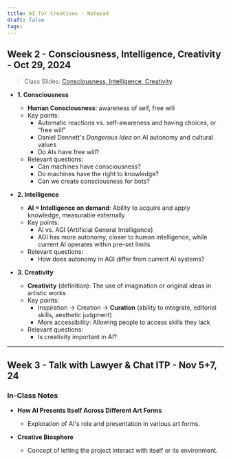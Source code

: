 ```yaml
---
title: AI for Creatives - Notepad
draft: false
tags:
---
```

## Week 2 - Consciousness, Intelligence, Creativity - Oct 29, 2024
> Class Slides: [Consciousness, Intelligence, Creativity](https://docs.google.com/presentation/d/1yRoHfmqOTld1dwjNQsDdNNR4XmXRTelvtffB7AjXy24/edit?usp=sharing)

- **1. Consciousness**
    
    - **Human Consciousness**: awareness of self, free will
    - Key points:
        - Automatic reactions vs. self-awareness and having choices, or “free will”
        - Daniel Dennett's _Dangerous Idea_ on AI autonomy and cultural values
        - Do AIs have free will?
    - Relevant questions:
        - Can machines have consciousness?
        - Do machines have the right to knowledge?
        - Can we create consciousness for bots?


- **2. Intelligence**
    
    - **AI = Intelligence on demand**: Ability to acquire and apply knowledge, measurable externally
    - Key points:
        - AI vs. AGI (Artificial General Intelligence)
        - AGI has more autonomy, closer to human intelligence, while current AI operates within pre-set limits
    - Relevant questions:
        - How does autonomy in AGI differ from current AI systems?


- **3. Creativity**
    
    - **Creativity** (definition): The use of imagination or original ideas in artistic works
    - Key points:
        - Inspiration → Creation → **Curation** (ability to integrate, editorial skills, aesthetic judgment)
        - More accessibility: Allowing people to access skills they lack
    - Relevant questions:
        - Is creativity important in AI?


---


## Week 3 - Talk with Lawyer & Chat ITP - Nov 5+7, 24

### In-Class Notes

- **How AI Presents Itself Across Different Art Forms**
    
    - Exploration of AI's role and presentation in various art forms.
- **Creative Biosphere**
    
    - Concept of letting the project interact with itself or its environment.
